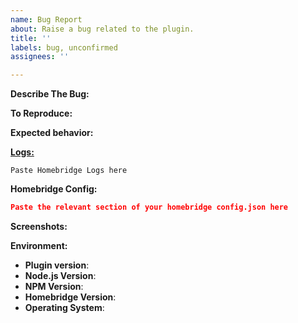 ```yaml
---
name: Bug Report
about: Raise a bug related to the plugin.
title: ''
labels: bug, unconfirmed
assignees: ''

---
```


<!-- You must use the issue template below when submitting a bug -->

<!-- Help with custom builds of ffmpeg is not within the scope of this plugin. -->

**Describe The Bug:**
<!-- A clear and concise description of what the bug is. -->

**To Reproduce:**
<!-- Steps to reproduce the behavior. -->

**Expected behavior:**
<!-- A clear and concise description of what you expected to happen. -->

[**Logs:**]()
<!-- Important: please enable the debug option for the plugin *and* Homebridge debug mode (https://github.com/homebridge/homebridge/wiki/Basic-Troubleshooting#debug-mode) before generating the log. -->
<!-- Paste any relevant log output into a gist, hastebin or paste below. -->
<!-- If using hastebin or other text sharing website please make the lifespan long. -->
<!-- Paste the link between the two () above. -->
<!-- Remove any sensitive information, passwords, etc. -->

```
Paste Homebridge Logs here
```

**Homebridge Config:**
<!-- Paste relevant output between the two ``` lines below -->
<!-- Remove any sensitive information, passwords, etc. -->

```json
Paste the relevant section of your homebridge config.json here
```

**Screenshots:**
<!-- If applicable, add screenshots to help explain your problem. -->

**Environment:**

* **Plugin version**: <!-- npm list -g homebridge-simplisafe3 -->
* **Node.js Version**: <!-- node -v -->
* **NPM Version**: <!-- npm -v -->
* **Homebridge Version**: <!-- homebridge -V -->
* **Operating System**: <!-- Raspbian / Ubuntu / Debian / Windows / macOS / Docker -->

<!-- Click the "Preview" tab before you submit to ensure the formatting is correct. -->
